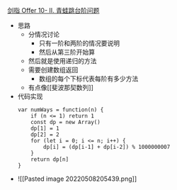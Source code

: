 [剑指 Offer 10- II. 青蛙跳台阶问题](https://leetcode-cn.com/problems/qing-wa-tiao-tai-jie-wen-ti-lcof/)
- 思路
	- 分情况讨论
		- 只有一阶和两阶的情况要说明
		- 然后从第三阶开始算
	- 然后就是使用递归的方法
	- 需要创建数组返回
		- 数组的每个下标代表每阶有多少方法
	- 有点像[[斐波那契数列]]
- 代码实现
	```JS
	var numWays = function(n) {
		if (n <= 1) return 1
		const dp = new Array()
		dp[1] = 1
		dp[2] = 2
		for (let i = 0; i <= n; i++) {
			dp[i] = (dp[i-1] + dp[i-2]) % 1000000007
		}
		return dp[n]
	}
	```
- ![[Pasted image 20220508205439.png]]